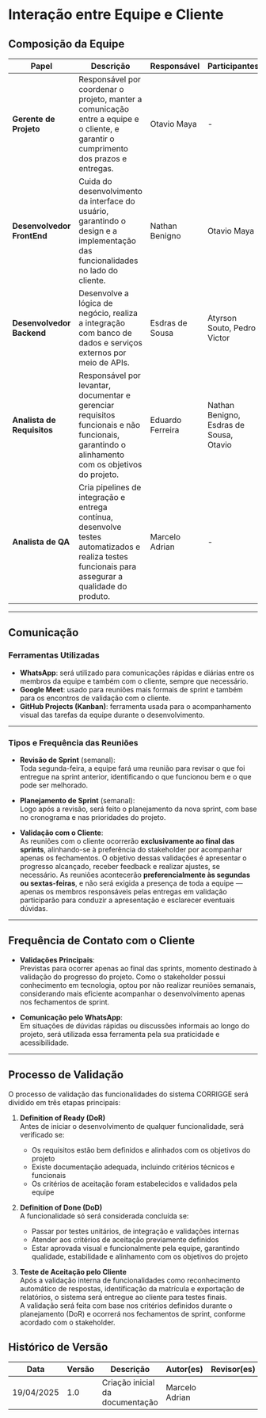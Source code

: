 # Interação entre Equipe e Cliente

## Composição da Equipe

| **Papel**                   | **Descrição**                                                                                                                                         | **Responsável**                        | **Participantes**                                 |
|----------------------------|---------------------------------------------------------------------------------------------------------------------------------------------------------|----------------------------------------|----------------------------------------------------|
| **Gerente de Projeto**     | Responsável por coordenar o projeto, manter a comunicação entre a equipe e o cliente, e garantir o cumprimento dos prazos e entregas.                 | Otavio Maya         | -                                                  |
| **Desenvolvedor FrontEnd** | Cuida do desenvolvimento da interface do usuário, garantindo o design e a implementação das funcionalidades no lado do cliente.                       | Nathan Benigno       | Otavio Maya                     |
| **Desenvolvedor Backend**  | Desenvolve a lógica de negócio, realiza a integração com banco de dados e serviços externos por meio de APIs.                                          | Esdras de Sousa             | Atyrson Souto, Pedro Victor |
| **Analista de Requisitos** | Responsável por levantar, documentar e gerenciar requisitos funcionais e não funcionais, garantindo o alinhamento com os objetivos do projeto.         | Eduardo Ferreira            | Nathan Benigno, Esdras de Sousa, Otavio                     |
| **Analista de QA**         | Cria pipelines de integração e entrega contínua, desenvolve testes automatizados e realiza testes funcionais para assegurar a qualidade do produto.    | Marcelo Adrian      | -                                                  |

---

## Comunicação

### Ferramentas Utilizadas

- **WhatsApp**: será utilizado para comunicações rápidas e diárias entre os membros da equipe e também com o cliente, sempre que necessário.  
- **Google Meet**: usado para reuniões mais formais de sprint e também para os encontros de validação com o cliente.  
- **GitHub Projects (Kanban)**: ferramenta usada para o acompanhamento visual das tarefas da equipe durante o desenvolvimento.

---

### Tipos e Frequência das Reuniões

- **Revisão de Sprint** (semanal):  
  Toda segunda-feira, a equipe fará uma reunião para revisar o que foi entregue na sprint anterior, identificando o que funcionou bem e o que pode ser melhorado.

- **Planejamento de Sprint** (semanal):  
  Logo após a revisão, será feito o planejamento da nova sprint, com base no cronograma e nas prioridades do projeto.

- **Validação com o Cliente**:  
  As reuniões com o cliente ocorrerão **exclusivamente ao final das sprints**, alinhando-se à preferência do stakeholder por acompanhar apenas os fechamentos. 
  O objetivo dessas validações é apresentar o progresso alcançado, receber feedback e realizar ajustes, se necessário. As reuniões acontecerão **preferencialmente às segundas ou sextas-feiras**, e não será exigida a presença de toda a equipe — apenas os membros responsáveis pelas entregas em validação participarão para conduzir a apresentação e esclarecer eventuais dúvidas.

---

## Frequência de Contato com o Cliente

- **Validações Principais**:  
  Previstas para ocorrer apenas ao final das sprints, momento destinado à validação do progresso do projeto. Como o stakeholder possui conhecimento em tecnologia, optou por não realizar reuniões semanais, considerando mais eficiente acompanhar o desenvolvimento apenas nos fechamentos de sprint.

- **Comunicação pelo WhatsApp**:  
  Em situações de dúvidas rápidas ou discussões informais ao longo do projeto, será utilizada essa ferramenta pela sua praticidade e acessibilidade.

---

## Processo de Validação

O processo de validação das funcionalidades do sistema CORRIGGE será dividido em três etapas principais:

1. **Definition of Ready (DoR)**  
   Antes de iniciar o desenvolvimento de qualquer funcionalidade, será verificado se:
   - Os requisitos estão bem definidos e alinhados com os objetivos do projeto
   - Existe documentação adequada, incluindo critérios técnicos e funcionais
   - Os critérios de aceitação foram estabelecidos e validados pela equipe

2. **Definition of Done (DoD)**  
   A funcionalidade só será considerada concluída se:
   - Passar por testes unitários, de integração e validações internas
   - Atender aos critérios de aceitação previamente definidos
   - Estar aprovada visual e funcionalmente pela equipe, garantindo qualidade, estabilidade e alinhamento com os objetivos do projeto


3. **Teste de Aceitação pelo Cliente**  
   Após a validação interna de funcionalidades como reconhecimento automático de respostas, identificação da matrícula e exportação de relatórios, o sistema será entregue ao cliente para testes finais.  
   A validação será feita com base nos critérios definidos durante o planejamento (DoR) e ocorrerá nos fechamentos de sprint, conforme acordado com o stakeholder.

## Histórico de Versão

| Data       | Versão | Descrição                                                                 | Autor(es)         | Revisor(es)        |
|------------|--------|---------------------------------------------------------------------------|-------------------|--------------------|
| 19/04/2025 | 1.0    | Criação inicial da documentação                                           | Marcelo Adrian    |                    |